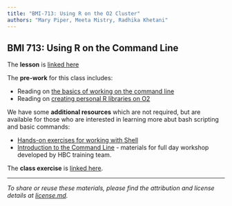 ```yaml
---
title: "BMI-713: Using R on the O2 Cluster"
authors: "Mary Piper, Meeta Mistry, Radhika Khetani"
---
```




## BMI 713: Using R on the Command Line

The **lesson** is [linked here](https://hbctraining.github.io/Intro-to-Unix-QMB/lessons/R_on_o2)

The **pre-work** for this class includes:

* Reading on [the basics of working on the command line](https://hbctraining.github.io/Intro-to-Unix-QMB/lessons/Shell_basics)
* Reading on [creating personal R libraries on O2]( https://wiki.rc.hms.harvard.edu/display/O2/Personal+R+Packages)

We have some **additional resources** which are not required, but are available for those who are interested in learning more abut bash scripting and basic commands:

* [Hands-on exercises for working with Shell](https://hbctraining.github.io/Intro-to-Unix-QMB/exercises1_unix)
* [Introduction to the Command Line](https://hbctraining.github.io/Intro-to-Shell/schedule/) - materials for full day workshop developed by HBC training team.

The **class exercise** is [linked here](https://hbctraining.github.io/Intro-to-Unix-QMB/lessons/R_on_O2_class_exercises).




---
*To share or reuse these materials, please find the attribution and license details at [license.md](https://github.com/hbc/Intro-to-Unix/blob/master/license.md).*
